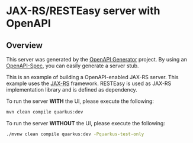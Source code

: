 # JAX-RS/RESTEasy server with OpenAPI

## Overview
This server was generated by the [OpenAPI Generator](https://openapi-generator.tech) project. By using an
[OpenAPI-Spec](https://openapis.org), you can easily generate a server stub.

This is an example of building a OpenAPI-enabled JAX-RS server.
This example uses the [JAX-RS](https://jax-rs-spec.java.net/) framework.
RESTEasy is used as JAX-RS implementation library and is defined as dependency.

To run the server **WITH** the UI, please execute the following:

```bash
mvn clean compile quarkus:dev
```

To run the server **WITHOUT** the UI, please execute the following:

```bash
./mvnw clean compile quarkus:dev -Pquarkus-test-only
```